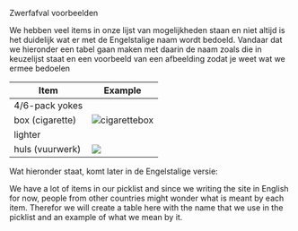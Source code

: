 Zwerfafval voorbeelden

We hebben veel items in onze lijst van mogelijkheden staan en niet altijd is het duidelijk wat er met de Engelstalige naam wordt bedoeld.
Vandaar dat we hieronder een tabel gaan maken met daarin de naam zoals die in keuzelijst staat en een voorbeeld van een afbeelding zodat je weet wat we ermee bedoelen

|Item|Example|
|-----------|-----------|
|4/6-pack yokes||
|box (cigarette)|![cigarettebox](assets/images/examples/cigarettebox.jpg)|
|lighter||
|huls (vuurwerk)|![](assets/images/examples/huls-vuurwerk.png)|

Wat hieronder staat, komt later in de Engelstalige versie:

We have a lot of items in our picklist and since we writing the site in English for now, people from other countries might wonder what is meant by each item.
Therefor we will create a table here with the name that we use in the picklist and an example of what we mean by it.
